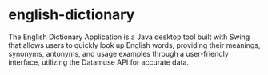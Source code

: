 # english-dictionary
The English Dictionary Application is a Java desktop tool built with Swing that allows users to quickly look up English words, providing their meanings, synonyms, antonyms, and usage examples through a user-friendly interface, utilizing the Datamuse API for accurate data.
